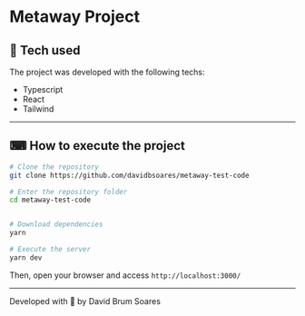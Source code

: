 # Metaway Project


## 🚀 Tech used

The project was developed with the following techs:

- Typescript
- React
- Tailwind

--- 

## ⌨ How to execute the project



```bash
# Clone the repository
git clone https://github.com/davidbsoares/metaway-test-code

# Enter the repository folder
cd metaway-test-code


# Download dependencies
yarn

# Execute the server
yarn dev
```

Then, open your browser and access `http://localhost:3000/`

---


Developed with 💜 by David Brum Soares
